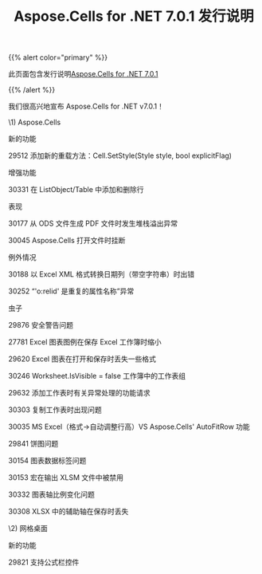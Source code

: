 ﻿---
title: Aspose.Cells for .NET 7.0.1 发行说明
type: docs
weight: 30
url: /zh/net/aspose-cells-for-net-7-0-1-release-notes/
---
{{% alert color="primary" %}} 

此页面包含发行说明[Aspose.Cells for .NET 7.0.1](https://downloads.aspose.com/cells/net/new-releases/aspose.cells-for-.net-7.0.1/)

{{% /alert %}} 

我们很高兴地宣布 Aspose.Cells for .NET v7.0.1！

\1) Aspose.Cells 

新的功能

29512 添加新的重载方法：Cell.SetStyle(Style style, bool explicitFlag)

增强功能

 30331 在 ListObject/Table 中添加和删除行

表现

30177 从 ODS 文件生成 PDF 文件时发生堆栈溢出异常

30045 Aspose.Cells 打开文件时挂断

例外情况

30188 以 Excel XML 格式转换日期列（带空字符串）时出错

30252 “'o:relid' 是重复的属性名称”异常

虫子

29876 安全警告问题

27781 Excel 图表图例在保存 Excel 工作簿时缩小

29620 Excel 图表在打开和保存时丢失一些格式

30246 Worksheet.IsVisible = false 工作簿中的工作表组

29632 添加工作表时有关异常处理的功能请求

30303 复制工作表时出现问题

30035 MS Excel（格式->自动调整行高）VS Aspose.Cells' AutoFitRow 功能

29841 饼图问题

30154 图表数据标签问题

30153 宏在输出 XLSM 文件中被禁用

30332 图表轴比例变化问题

30308 XLSX 中的辅助轴在保存时丢失

\2) 网格桌面



新的功能

29821 支持公式栏控件
